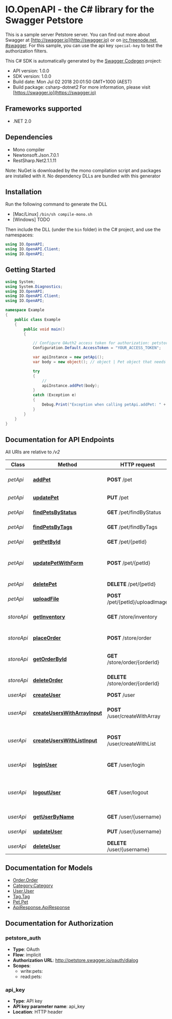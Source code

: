 # IO.OpenAPI - the C# library for the Swagger Petstore

This is a sample server Petstore server.  You can find out more about Swagger at [http://swagger.io](http://swagger.io) or on [irc.freenode.net, #swagger](http://swagger.io/irc/).  For this sample, you can use the api key `special-key` to test the authorization filters.

This C# SDK is automatically generated by the [Swagger Codegen](https://github.com/swagger-api/swagger-codegen) project:

- API version: 1.0.0
- SDK version: 1.0.0
- Build date: Mon Jul 02 2018 20:01:50 GMT+1000 (AEST)
- Build package: csharp-dotnet2
    For more information, please visit [https://swagger.io](https://swagger.io)

<a name="frameworks-supported"></a>
## Frameworks supported
- .NET 2.0

<a name="dependencies"></a>
## Dependencies
- Mono compiler
- Newtonsoft.Json.7.0.1
- RestSharp.Net2.1.1.11

Note: NuGet is downloaded by the mono compilation script and packages are installed with it. No dependency DLLs are bundled with this generator

<a name="installation"></a>
## Installation
Run the following command to generate the DLL
- [Mac/Linux] `/bin/sh compile-mono.sh`
- [Windows] TODO

Then include the DLL (under the `bin` folder) in the C# project, and use the namespaces:
```csharp
using IO.OpenAPI;
using IO.OpenAPI.Client;
using IO.OpenAPI;
```
<a name="getting-started"></a>
## Getting Started

```csharp
using System;
using System.Diagnostics;
using IO.OpenAPI;
using IO.OpenAPI.Client;
using IO.OpenAPI;

namespace Example
{
    public class Example
    {
        public void main()
        {

            // Configure OAuth2 access token for authorization: petstore_auth
            Configuration.Default.AccessToken = "YOUR_ACCESS_TOKEN";

            var apiInstance = new petApi();
            var body = new object(); // object | Pet object that needs to be added to the store

            try
            {
                // 
                apiInstance.addPet(body);
            }
            catch (Exception e)
            {
                Debug.Print("Exception when calling petApi.addPet: " + e.Message );
            }
        }
    }
}
```

<a name="documentation-for-api-endpoints"></a>
## Documentation for API Endpoints

All URIs are relative to */v2*

Class | Method | HTTP request | Description
------------ | ------------- | ------------- | -------------
*petApi* | [**addPet**](petApi.md#addpet) | **POST** /pet | Add a new pet to the store
*petApi* | [**updatePet**](petApi.md#updatepet) | **PUT** /pet | Update an existing pet
*petApi* | [**findPetsByStatus**](petApi.md#findpetsbystatus) | **GET** /pet/findByStatus | Finds Pets by status
*petApi* | [**findPetsByTags**](petApi.md#findpetsbytags) | **GET** /pet/findByTags | Finds Pets by tags
*petApi* | [**getPetById**](petApi.md#getpetbyid) | **GET** /pet/{petId} | Find pet by ID
*petApi* | [**updatePetWithForm**](petApi.md#updatepetwithform) | **POST** /pet/{petId} | Updates a pet in the store with form data
*petApi* | [**deletePet**](petApi.md#deletepet) | **DELETE** /pet/{petId} | Deletes a pet
*petApi* | [**uploadFile**](petApi.md#uploadfile) | **POST** /pet/{petId}/uploadImage | uploads an image
*storeApi* | [**getInventory**](storeApi.md#getinventory) | **GET** /store/inventory | Returns pet inventories by status
*storeApi* | [**placeOrder**](storeApi.md#placeorder) | **POST** /store/order | Place an order for a pet
*storeApi* | [**getOrderById**](storeApi.md#getorderbyid) | **GET** /store/order/{orderId} | Find purchase order by ID
*storeApi* | [**deleteOrder**](storeApi.md#deleteorder) | **DELETE** /store/order/{orderId} | Delete purchase order by ID
*userApi* | [**createUser**](userApi.md#createuser) | **POST** /user | Create user
*userApi* | [**createUsersWithArrayInput**](userApi.md#createuserswitharrayinput) | **POST** /user/createWithArray | Creates list of users with given input array
*userApi* | [**createUsersWithListInput**](userApi.md#createuserswithlistinput) | **POST** /user/createWithList | Creates list of users with given input array
*userApi* | [**loginUser**](userApi.md#loginuser) | **GET** /user/login | Logs user into the system
*userApi* | [**logoutUser**](userApi.md#logoutuser) | **GET** /user/logout | Logs out current logged in user session
*userApi* | [**getUserByName**](userApi.md#getuserbyname) | **GET** /user/{username} | Get user by user name
*userApi* | [**updateUser**](userApi.md#updateuser) | **PUT** /user/{username} | Updated user
*userApi* | [**deleteUser**](userApi.md#deleteuser) | **DELETE** /user/{username} | Delete user

<a name="documentation-for-models"></a>
## Documentation for Models

 - [Order.Order](Order.md)
 - [Category.Category](Category.md)
 - [User.User](User.md)
 - [Tag.Tag](Tag.md)
 - [Pet.Pet](Pet.md)
 - [ApiResponse.ApiResponse](ApiResponse.md)

<a name="documentation-for-authorization"></a>
## Documentation for Authorization

<a name="petstore_auth"></a>
### petstore_auth

- **Type**: OAuth
- **Flow**: implicit
- **Authorization URL**: http://petstore.swagger.io/oauth/dialog
- **Scopes**: 
  - write:pets: 
  - read:pets: 

<a name="api_key"></a>
### api_key

- **Type**: API key
- **API key parameter name**: api_key
- **Location**: HTTP header

